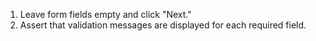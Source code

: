 1. Leave form fields empty and click "Next."
2. Assert that validation messages are displayed for each required field.
